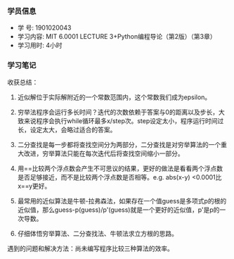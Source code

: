 ### 学员信息

- 学    号: 1901020043
- 学习内容: MIT 6.0001 LECTURE 3+Python编程导论（第2版）（第3章）
- 学习用时: 4小时

### 学习笔记

收获总结：

1. 近似解位于实际解附近的一个常数范围内，这个常数我们成为epsilon。

2. 穷举法程序会运行多长时间？迭代的次数依赖于答案与0的距离以及步长，大致来说程序会执行while循环最多x/step次。step设定太小，程序运行时间过长，设定太大，会略过适合的答案。

3. 二分查找是每一步都将查找空间分为两部分，二分查找是对穷举算法的一个重大改进，穷举算法只能在每次迭代后将查找空间缩小一部分。

4. 用==比较两个浮点数会产生不可思议的结果，更好的做法是看看两个浮点数是否足够接近，而不是比较两个浮点数是否相等。e.g. abs(x-y) <0.0001比x==y更好。

5. 最常用的近似算法是牛顿-拉弗森法，如果存在一个值guess是多项式p的根的近似值，那么guess-p(guess)/p'(guess)就是一个更好的近似值，p'是p的一次导数。

6. 仔细体悟穷举算法、二分查找法、牛顿法求立方根的思路。

遇到的问题和解决方法：尚未编写程序比较三种算法的效率。
